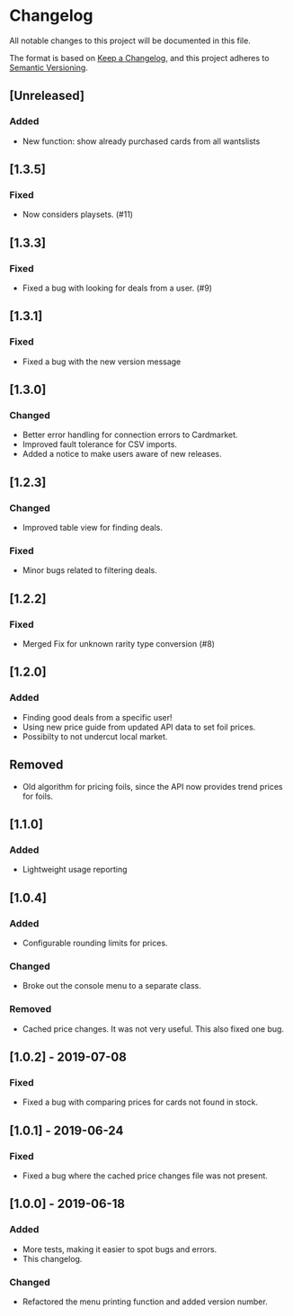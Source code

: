 # Changelog
All notable changes to this project will be documented in this file.

The format is based on [Keep a Changelog](https://keepachangelog.com/en/1.0.0/),
and this project adheres to [Semantic Versioning](https://semver.org/spec/v2.0.0.html).

## [Unreleased]
### Added
- New function: show already purchased cards from all wantslists

## [1.3.5]
### Fixed
- Now considers playsets. (#11)

## [1.3.3]
### Fixed
- Fixed a bug with looking for deals from a user. (#9)

## [1.3.1]
### Fixed
- Fixed a bug with the new version message

## [1.3.0]
### Changed
- Better error handling for connection errors to Cardmarket.
- Improved fault tolerance for CSV imports.
- Added a notice to make users aware of new releases.

## [1.2.3]
### Changed
- Improved table view for finding deals.

### Fixed
- Minor bugs related to filtering deals.

## [1.2.2]
### Fixed
- Merged Fix for unknown rarity type conversion (#8)

## [1.2.0]
### Added
- Finding good deals from a specific user!
- Using new price guide from updated API data to set foil prices.
- Possibilty to not undercut local market.

## Removed
- Old algorithm for pricing foils, since the API now provides trend prices for foils.

## [1.1.0]
### Added
- Lightweight usage reporting

## [1.0.4]
### Added
- Configurable rounding limits for prices.
### Changed
- Broke out the console menu to a separate class.
### Removed
- Cached price changes. It was not very useful. This also fixed one bug.

## [1.0.2] - 2019-07-08
### Fixed
- Fixed a bug with comparing prices for cards not found in stock.

## [1.0.1] - 2019-06-24
### Fixed
- Fixed a bug where the cached price changes file was not present.

## [1.0.0] - 2019-06-18
### Added
- More tests, making it easier to spot bugs and errors.
- This changelog.

### Changed
- Refactored the menu printing function and added version number.